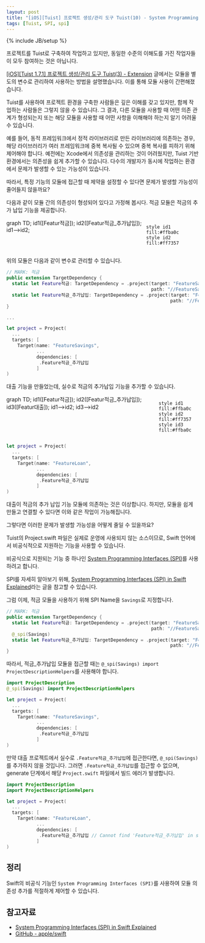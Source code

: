 ```yaml
---
layout: post
title: "[iOS][Tuist] 프로젝트 생성/관리 도구 Tuist(10) - System Programming Interfaces (SPI)를 이용하여 모듈 의존성 접근을 제어하기"
tags: [Tuist, SPI, spi]
---
```

{% include JB/setup %}

프로젝트를 Tuist로 구축하여 작업하고 있지만, 동일한 수준의 이해도를 가진 작업자들이 모두 참여하는 것은 아닙니다.

[[iOS][Tuist 1.7.1] 프로젝트 생성/관리 도구 Tuist(3) - Extension]({{BASE_PATH}}/mac/ios/ios-project-generate-with-tuist-3) 글에서는 모듈을 별도의 변수로 관리하여 사용하는 방법을 설명했습니다. 이를 통해 모듈 사용이 간편해졌습니다.

Tuist를 사용하여 프로젝트 환경을 구축한 사람들은 깊은 이해를 갖고 있지만, 함께 작업하는 사람들은 그렇지 않을 수 있습니다. 그 결과, 다른 모듈을 사용할 때 어떤 의존 관계가 형성되는지 또는 해당 모듈을 사용할 때 어떤 사항을 이해해야 하는지 알기 어려울 수 있습니다.

예를 들어, 동적 프레임워크에서 정적 라이브러리로 만든 라이브러리에 의존하는 경우, 해당 라이브러리가 여러 프레임워크에 중복 복사될 수 있으며 중복 복사를 피하기 위해 제어해야 합니다. 예전에는 Xcode에서 의존성을 관리하는 것이 어려웠지만, Tuist 기반 환경에서는 의존성을 쉽게 추가할 수 있습니다. 다수의 개발자가 동시에 작업하는 환경에서 문제가 발생할 수 있는 가능성이 있습니다.

따라서, 특정 기능의 모듈에 접근할 때 제약을 설정할 수 있다면 문제가 발생할 가능성이 줄어들지 않을까요?

다음과 같이 모듈 간의 의존성이 형성되어 있다고 가정해 봅시다. 적금 모듈은 적금의 추가 납입 기능을 제공합니다.

<div class="mermaid" style="display:flex;justify-content:center;"> 
graph TD;
    id1([Featur적금]);
    id2([Featur적금_추가납입]);
    id1-->id2;

    style id1 fill:#ffba0c
    style id2 fill:#ff7357
</div>

위의 모듈은 다음과 같이 변수로 관리할 수 있습니다.

```swift
// MARK: 적금
public extension TargetDependency {
  static let Feature적금: TargetDependency = .project(target: "FeatureSavings",
                                                     path: "//FeatureSavings")
  static let Feature적금_추가납입: TargetDependency = .project(target: "FeatureSavingsAdditionalPayment",
                                                            path: "//FeatureSavingsAdditionalPayment")
}

...

let project = Project(
  ...
  targets: [
    Target(name: "FeatureSavings",
           ...
           dependencies: [
            .Feature적금_추가납입
           ]
)

```

대출 기능을 만들었는데, 실수로 적금의 추가납입 기능을 추가할 수 있습니다.

<div class="mermaid" style="display:flex;justify-content:center;"> 
graph TD;
    id1([Featur적금]);
    id2([Featur적금_추가납입]);
    id3([Featur대출]);
    id1-->id2;
    id3-->id2

    style id1 fill:#ffba0c
    style id2 fill:#ff7357
    style id3 fill:#ffba0c
</div>

```swift
let project = Project(
  ...
  targets: [
    Target(name: "FeatureLoan",
           ...
           dependencies: [
            .Feature적금_추가납입
           ]
)
```

대출이 적금의 추가 납입 기능 모듈에 의존하는 것은 이상합니다. 하지만, 모듈을 쉽게 만들고 연결할 수 있다면 이와 같은 작업이 가능해집니다.

그렇다면 이러한 문제가 발생할 가능성을 어떻게 줄일 수 있을까요?

Tuist의 Project.swift 파일은 실제로 운영에 사용되지 않는 소스이므로, Swift 언어에서 비공식적으로 지원하는 기능을 사용할 수 있습니다.

비공식으로 지원되는 기능 중 하나인 [System Programming Interfaces (SPI)](https://github.com/apple/swift/blob/main/docs/ReferenceGuides/UnderscoredAttributes.md#_spispiname)를 사용하려고 합니다.

SPI를 자세히 알아보기 위해, [System Programming Interfaces (SPI) in Swift Explained](https://blog.eidinger.info/system-programming-interfaces-spi-in-swift-explained)라는 글을 참고할 수 있습니다.

그럼 이제, 적금 모듈을 사용하기 위해 SPI Name을 `Savings`로 지정합니다.

```swift
// MARK: 적금
public extension TargetDependency {
  static let Feature적금: TargetDependency = .project(target: "FeatureSavings",
                                                     path: "//FeatureSavings")
  @_spi(Savings)
  static let Feature적금_추가납입: TargetDependency = .project(target: "FeatureSavingsAdditionalPayment",
                                                            path: "//FeatureSavingsAdditionalPayment")
}
```

따라서, 적금_추가납입 모듈을 접근할 때는 `@_spi(Savings) import ProjectDescriptionHelpers`를 사용해야 합니다.

```swift
import ProjectDescription
@_spi(Savings) import ProjectDescriptionHelpers

let project = Project(
  ...
  targets: [
    Target(name: "FeatureSavings",
           ...
           dependencies: [
            .Feature적금_추가납입
           ]
)
```

만약 대출 프로젝트에서 실수로 `.Feature적금_추가납입`에 접근한다면, `@_spi(Savings)`를 추가하지 않을 것입니다. 그러면 `.Feature적금_추가납입`를 접근할 수 없으며, generate 단계에서 해당 `Project.swift` 파일에서 빌드 에러가 발생합니다. 

```swift
import ProjectDescription
import ProjectDescriptionHelpers

let project = Project(
  ...
  targets: [
    Target(name: "FeatureLoan",
           ...
           dependencies: [
            .Feature적금_추가납입 // Cannot find 'Feature적금_추가납입' in scope
           ]
)
```

## 정리

Swift의 비공식 기능인 `System Programming Interfaces (SPI)`를 사용하여 모듈 의존성 추가를 적절하게 제어할 수 있습니다.

## 참고자료

* [System Programming Interfaces (SPI) in Swift Explained](https://blog.eidinger.info/system-programming-interfaces-spi-in-swift-explained)
* [GitHub - apple/swift](https://github.com/apple/swift/blob/main/docs/ReferenceGuides/UnderscoredAttributes.md#_spispiname)
